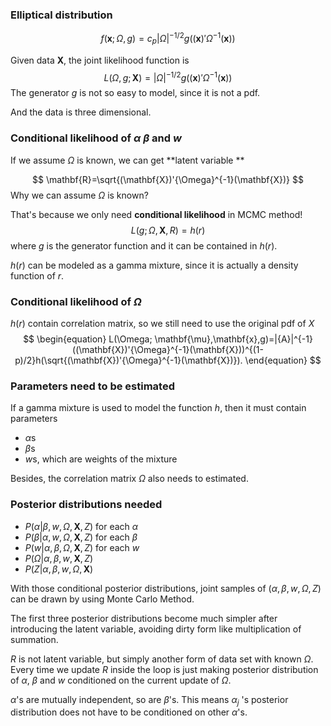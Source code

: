### Elliptical distribution

$$
f(\mathbf{x};\Omega,g)=c_p|\Omega|^{-1/2}g((\mathbf{x})'\Omega^{-1}(\mathbf{x}))
$$

Given data $\mathbf{X}$, the joint likelihood function is 
$$
L(\Omega,g;\mathbf{X})=|\Omega|^{-1/2}g((\mathbf{x})'\Omega^{-1}(\mathbf{x}))
$$
The generator $g$ is not so easy to model, since it is not a pdf.

And the data is three dimensional.

### Conditional likelihood of $\alpha$ $\beta$ and $w$
If we assume $\Omega$ is known, we can get **latent variable **

$$
\mathbf{R}=\sqrt{(\mathbf{X})'{\Omega}^{-1}(\mathbf{X})}
$$
Why we can assume $\Omega$ is known?

That's because we only need **conditional likelihood** in MCMC method!
$$
L(g;\Omega,\mathbf{X}, R)=h(r)
$$
where $g$ is the generator function and it can be contained in $h(r)$.

$h(r)$ can be modeled as a gamma mixture, since it is actually a density function of $r$.

### Conditional likelihood of $\Omega$

$h(r)$ contain correlation matrix, so we still need to use the original pdf of $X$
$$
\begin{equation}
L(\Omega; \mathbf{\mu},\mathbf{x},g)=|{A}|^{-1}((\mathbf{X})'{\Omega}^{-1}(\mathbf{X}))^{(1-p)/2}h(\sqrt{(\mathbf{X})'{\Omega}^{-1}(\mathbf{X})}).
\end{equation}
$$




### Parameters need to be estimated

If a gamma mixture is used to model the function $h$, then it must contain parameters

- $\alpha$s
- $\beta$s
- $w$s, which are weights of the mixture

Besides, the correlation matrix $\Omega$ also needs to estimated.



### Posterior distributions needed

- $P(\alpha|\beta, w, \Omega,\mathbf{X}, Z)$ for each $\alpha$
- $P(\beta|\alpha, w,  \Omega,\mathbf{X}, Z)$ for each $\beta$
- $P(w|\alpha, \beta,  \Omega,\mathbf{X}, Z)$ for each $w$
- $P(\Omega|\alpha,\beta, w,\mathbf{X}, Z)$
- $P( Z|\alpha, \beta, w, \Omega,\mathbf{X})$ 

With those conditional posterior distributions, joint samples of $(\alpha, \beta, w, \Omega, Z)$ can be drawn by using Monte Carlo Method.

The first three posterior distributions become much simpler after introducing the latent variable, avoiding dirty form like multiplication of summation.

$R$ is not latent variable, but simply another form of data set with known $\Omega$. Every time we update $R$ inside the loop is just making posterior distribution of $\alpha$, $\beta$ and $w$ conditioned on the current update of $\Omega$.

$\alpha$'s are mutually independent, so are $\beta$'s. This means $\alpha_j$ 's posterior distribution does not have to be conditioned on other $\alpha$'s. 

